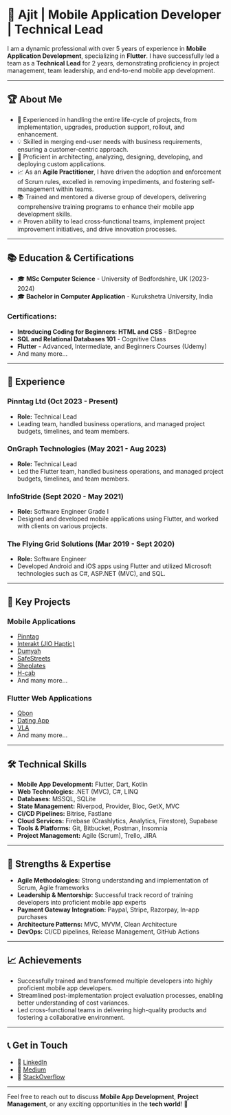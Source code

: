 # 👋 Ajit | Mobile Application Developer | Technical Lead

I am a dynamic professional with over 5 years of experience in **Mobile Application Development**, specializing in **Flutter**. I have successfully led a team as a **Technical Lead** for 2 years, demonstrating proficiency in project management, team leadership, and end-to-end mobile app development.

---

## 🏆 **About Me**

- 🌟 Experienced in handling the entire life-cycle of projects, from implementation, upgrades, production support, rollout, and enhancement.
- 💡 Skilled in merging end-user needs with business requirements, ensuring a customer-centric approach.
- 🧠 Proficient in architecting, analyzing, designing, developing, and deploying custom applications.
- 📈 As an **Agile Practitioner**, I have driven the adoption and enforcement of Scrum rules, excelled in removing impediments, and fostering self-management within teams.
- 📚 Trained and mentored a diverse group of developers, delivering comprehensive training programs to enhance their mobile app development skills.
- 🔥 Proven ability to lead cross-functional teams, implement project improvement initiatives, and drive innovation processes.

---

## 📚 **Education & Certifications**

- 🎓 **MSc Computer Science** - University of Bedfordshire, UK (2023-2024)
- 🎓 **Bachelor in Computer Application** - Kurukshetra University, India

### **Certifications:**
- **Introducing Coding for Beginners: HTML and CSS** - BitDegree
- **SQL and Relational Databases 101** - Cognitive Class
- **Flutter** - Advanced, Intermediate, and Beginners Courses (Udemy)
- And many more...

---

## 💼 **Experience**

### **Pinntag Ltd (Oct 2023 - Present)**
- **Role:** Technical Lead
- Leading team, handled business operations, and managed project budgets, timelines, and team members.

### **OnGraph Technologies (May 2021 - Aug 2023)**
- **Role:** Technical Lead
- Led the Flutter team, handled business operations, and managed project budgets, timelines, and team members.

### **InfoStride (Sept 2020 - May 2021)**
- **Role:** Software Engineer Grade I
- Designed and developed mobile applications using Flutter, and worked with clients on various projects.

### **The Flying Grid Solutions (Mar 2019 - Sept 2020)**
- **Role:** Software Engineer
- Developed Android and iOS apps using Flutter and utilized Microsoft technologies such as C#, ASP.NET (MVC), and SQL.

---

## 🚀 **Key Projects**

### **Mobile Applications**
- [Pinntag](https://play.google.com/store/apps/details?id=com.pinntag.pinntagUS)
- [Interakt (JIO Haptic)](https://play.google.com/store/apps/details?id=com.haptik.interakt)
- [Dumyah](https://play.google.com/store/apps/details?id=com.dumyah.app)
- [SafeStreets](https://play.google.com/store/apps/details?id=uk.co.streetsafe.mobile)
- [Sheplates](https://play.google.com/store/apps/details?id=com.app.sheplates)
- [H-cab](https://play.google.com/store/apps/details?id=com.ongraph.hcab)
- And many more...

### **Flutter Web Applications**
- [Qbon](https://admin.qbon.ch/)
- [Dating App](https://tunda-dating-app.web.app)
- [VLA](https://vlaweb.levnext.com/)
- And many more...

---

## 🛠️ **Technical Skills**

- **Mobile App Development:** Flutter, Dart, Kotlin
- **Web Technologies:** .NET (MVC), C#, LINQ
- **Databases:** MSSQL, SQLite
- **State Management:** Riverpod, Provider, Bloc, GetX, MVC
- **CI/CD Pipelines:** Bitrise, Fastlane
- **Cloud Services:** Firebase (Crashlytics, Analytics, Firestore), Supabase
- **Tools & Platforms:** Git, Bitbucket, Postman, Insomnia
- **Project Management:** Agile (Scrum), Trello, JIRA

---

## 🏅 **Strengths & Expertise**

- **Agile Methodologies:** Strong understanding and implementation of Scrum, Agile frameworks
- **Leadership & Mentorship:** Successful track record of training developers into proficient mobile app experts
- **Payment Gateway Integration:** Paypal, Stripe, Razorpay, In-app purchases
- **Architecture Patterns:** MVC, MVVM, Clean Architecture
- **DevOps:** CI/CD pipelines, Release Management, GitHub Actions

---

## 📈 **Achievements**

- Successfully trained and transformed multiple developers into highly proficient mobile app developers.
- Streamlined post-implementation project evaluation processes, enabling better understanding of cost variances.
- Led cross-functional teams in delivering high-quality products and fostering a collaborative environment.

---

## 📞 **Get in Touch**

- 🔗 [LinkedIn](https://www.linkedin.com/ajit-sharma-a0883a72)
- 🔗 [Medium](https://medium.com/@ajit.cool008)
- 🔗 [StackOverflow](https://stackoverflow.com/users/14265089/ajit-sharma)

---

Feel free to reach out to discuss **Mobile App Development**, **Project Management**, or any exciting opportunities in the **tech world**! 🚀

<!---
Ajitcool008/Ajitcool008 is a ✨ special ✨ repository because its `README.md` (this file) appears on your GitHub profile.
You can click the Preview link to take a look at your changes.
--->
